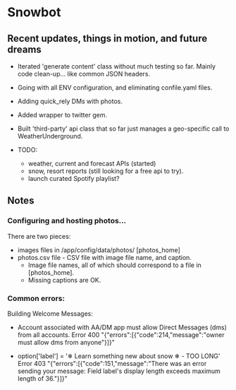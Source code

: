 # Snowbot

## Recent updates, things in motion, and future dreams

* Iterated 'generate content' class without much testing so far. Mainly code clean-up... like common JSON headers. 
* Going with all ENV configuration, and eliminating confile.yaml files. 
* Adding quick_rely DMs with photos.
* Added wrapper to twitter gem.
* Built 'third-party' api class that so far just manages a geo-specific call to WeatherUnderground.

* TODO:
  * weather, current and forecast APIs (started)
  * snow, resort reports (still looking for a free api to try).
  * launch curated Spotify playlist?
  
 ## Notes
  
 ### Configuring and hosting photos...
 
 There are two pieces: 
 * images files in /app/config/data/photos/ [photos_home]
 * photos.csv file - CSV file with image file name, and caption.
   * Image file names, all of which should correspond to a file in [photos_home].
   * Missing captions are OK.
  
 ### Common errors:
 
 Building Welcome Messages: 
 
 * Account associated with AA/DM app must allow Direct Messages (dms) from all accounts. 
 Error 400 
 "{"errors":[{"code":214,"message":"owner must allow dms from anyone"}]}"
  
 * option['label'] = '❄ Learn something new about snow ❄ - TOO LONG'
  Error 403
 "{"errors":[{"code":151,"message":"There was an error sending your message: Field label's display length exceeds maximum length of 36."}]}"
 

 


